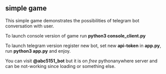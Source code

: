 ## simple game

This simple game demonstrates the possibilities of telegram bot conversation with user.




To launch console version of game run **python3 console_client.py**

To launch telegram version register new bot, set new **api-token** in **app.py**, run **python3 app.py** and enjoy.

You can visit **@abc5151_bot** but it is on *free* pythonanywhere server and can be not-working since loading or something else.
